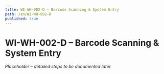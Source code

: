 ```yaml
---
title: WI-WH-002-D – Barcode Scanning & System Entry
path: /en/WI-WH-002-D
published: true
---
```


# WI-WH-002-D – Barcode Scanning & System Entry
*Placeholder – detailed steps to be documented later.*
